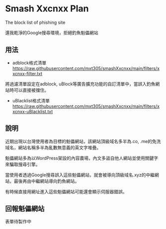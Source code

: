 # Smash Xxcnxx Plan
The block list of phishing site

還我乾淨的Google搜尋環境，拒絕釣魚魁儡網站

## 用法
- adblock格式清單 https://raw.githubusercontent.com/mxt305/smashXxcnxx/main/filters/xxcnxx-filter.txt

將過濾清單設定在adblock, uBlock等廣告擴充功能的自訂清單中，當誤入釣魚網站時可以直接被擋住。

- uBlacklist格式清單 https://raw.githubusercontent.com/mxt305/smashXxcnxx/main/filters/xxcnxx-uBlacklist.txt

## 說明
近期出現以台灣使用者為目標的魁儡網站，該網站頂級域名多半為.co, .me的免洗域名，網站名稱多半為亂數無意義的英文字堆疊。

魁儡網站多為以WordPress架設的內容農場，內文多盜自他人網站並使用關鍵字來騙取搜尋引擎。

當使用者透過Google搜尋誤入這些魁儡網站，就會被導向頂級域名.xyz的中繼網站，最後再由中繼網站導向釣魚網站。

有時候直接用網址進入這些魁儡網站可能還會顯示伺服器錯誤。

## 回報魁儡網站
表單待製作中
